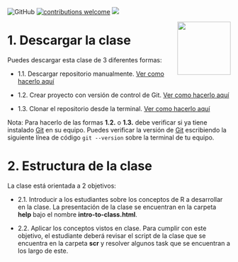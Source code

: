 ![GitHub](https://img.shields.io/github/license/taller-R/clase_1) [![contributions welcome](https://img.shields.io/badge/contributions-welcome-brightgreen.svg?style=flat)](https://github.com/taller-R/clase_1/issues) ![](https://img.shields.io/github/followers/taller-R?style=social)

<img src="https://avatars0.githubusercontent.com/u/69440432?s=400&u=96b3e58c713578b563d5c3d3c259f34965ac8e33&v=4" align="right" width=120 height=120 alt="" />

# 1. Descargar la clase

Puedes descargar esta clase de 3 diferentes formas:

- 1.1. Descargar repositorio manualmente. [Ver como hacerlo aquí](https://raw.githubusercontent.com/taller-R/clase_1/master/help/pics/download.gif)

- 1.2. Crear proyecto con versión de control de Git. [Ver como hacerlo aquí](https://raw.githubusercontent.com/taller-R/clase_1/master/help/pics/crear_proyecto.gif)

- 1.3. Clonar el repositorio desde la terminal. [Ver como hacerlo aquí](https://github.com/taller-R/Clase_1/blob/master/help/pics/terminal.gif)

Nota: Para hacerlo de las formas **1.2.** o **1.3.** debe verificar si ya tiene instalado [Git](https://git-scm.com/downloads) en su equipo. Puedes verificar la versión de [Git](https://git-scm.com/downloads) escribiendo la siguiente línea de código `git --version` sobre la terminal de tu equipo.

# 2. Estructura de la clase

La clase está orientada a 2 objetivos: 

- 2.1. Introducir a los estudiantes sobre los conceptos de R a desarrollar en la clase. La presentación de la clase se encuentran en la carpeta **help** bajo el nombre **intro-to-class.html**.

- 2.2. Aplicar los conceptos vistos en clase. Para cumplir con este objetivo, el estudiante deberá revisar el script de la clase que se encuentra en la carpeta **scr** y resolver algunos task que se encuentran a los largo de este.
